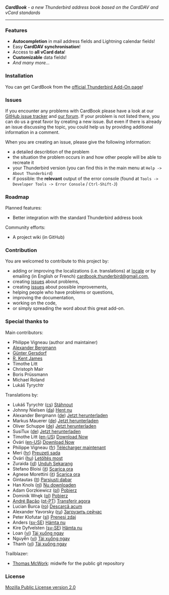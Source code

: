***CardBook*** - *a new Thunderbird address book based on the CardDAV and vCard standards*

--------

### Features

* **Autocompletion** in mail address fields and Lightning calendar fields!
* Easy **CardDAV synchronisation**!
* Access to **all vCard data**!
* **Customizable** data fields!
* *And many more…*


### Installation

You can get CardBook from the [official Thunderbird Add-On page](https://addons.mozilla.org/thunderbird/addon/cardbook/)!


### Issues

If you encounter any problems with CardBook please have a look at our [GitHub issue tracker](https://github.com/CardBook/CardBook/issues) and [our forum](https://cardbook.6660.eu/).
If your problem is not listed there, you can do us a great favor by creating a new issue. But even if there is already an issue discussing the topic, you could help us by providing additional information in a comment.

When you are creating an issue, please give the following information:
* a detailed describtion of the problem
* the situation the problem occurs in and how other people will be able to recreate it
* your Thunderbird version (you can find this in the main menu at `Help -> About Thunderbird`)
* if possible: the **relevant** output of the error console (found at `Tools -> Developer Tools -> Error Console` / `Ctrl-Shift-J`)


### Roadmap

Planned features:
* Better integration with the standard Thunderbird address book

Community efforts:
* A project wiki (in GitHub)


### Contribution

You are welcomed to contribute to this project by:
* adding or improving the localizations (i.e. translations) at [locale](https://github.com/CardBook/CardBook/tree/master/chrome/locale) or by emailing (in English or French) [cardbook.thunderbird@gmail.com](mailto:cardbook.thunderbird@gmail.com),
* creating [issues](https://github.com/CardBook/CardBook/issues) about problems,
* creating [issues](https://github.com/CardBook/CardBook/issues) about possible improvements,
* helping people who have problems or questions,
* improving the documentation,
* working on the code,
* or simply spreading the word about this great add-on.


### Special thanks to

Main contributors:
* Philippe Vigneau (author and maintainer)
* [Alexander Bergmann](https://addons.mozilla.org/thunderbird/user/tempuser/)
* [Günter Gersdorf](https://addons.mozilla.org/thunderbird/user/guenter-gersdorf/)
* [R. Kent James](https://github.com/rkent)
* Timothe Litt
* Christoph Mair
* Boris Prüssmann
* Michael Roland
* Lukáš Tyrychtr

Translations by:
* Lukáš Tyrychtr ([cs](https://github.com/CardBook/CardBook/tree/master/chrome/locale/cs)) [Stáhnout](https://addons.mozilla.org/cs/thunderbird/addon/cardbook/)
* Johnny Nielsen ([da](https://github.com/CardBook/CardBook/tree/master/chrome/locale/da)) [Hent nu](https://addons.mozilla.org/da/thunderbird/addon/cardbook/)
* Alexander Bergmann ([de](https://github.com/CardBook/CardBook/tree/master/chrome/locale/de)) [Jetzt herunterladen](https://addons.mozilla.org/de/thunderbird/addon/cardbook/)
* Markus Mauerer ([de](https://github.com/CardBook/CardBook/tree/master/chrome/locale/de)) [Jetzt herunterladen](https://addons.mozilla.org/de/thunderbird/addon/cardbook/)
* Oliver Schuppe ([de](https://github.com/CardBook/CardBook/tree/master/chrome/locale/de)) [Jetzt herunterladen](https://addons.mozilla.org/de/thunderbird/addon/cardbook/)
* SusiTux ([de](https://github.com/CardBook/CardBook/tree/master/chrome/locale/de)) [Jetzt herunterladen](https://addons.mozilla.org/de/thunderbird/addon/cardbook/)
* Timothe Litt ([en-US](https://github.com/CardBook/CardBook/tree/master/chrome/locale/en-US)) [Download Now](https://addons.mozilla.org/en-US/thunderbird/addon/cardbook/)
* Óvári ([en-US](https://github.com/CardBook/CardBook/tree/master/chrome/locale/en-US)) [Download Now](https://addons.mozilla.org/en-US/thunderbird/addon/cardbook/)
* Philippe Vigneau ([fr](https://github.com/CardBook/CardBook/tree/master/chrome/locale/fr)) [Télécharger maintenant](https://addons.mozilla.org/fr/thunderbird/addon/cardbook/)
* Meri ([hr](https://github.com/CardBook/CardBook/tree/master/chrome/locale/hr)) [Preuzeti sada](https://addons.mozilla.org/hr/thunderbird/addon/cardbook/)
* Óvári ([hu](https://github.com/CardBook/CardBook/tree/master/chrome/locale/hu)) [Letöltés most](https://addons.mozilla.org/hu/thunderbird/addon/cardbook/)
* Zuraida ([id](https://github.com/CardBook/CardBook/tree/master/chrome/locale/id)) [Unduh Sekarang](https://addons.mozilla.org/id/thunderbird/addon/cardbook/)
* Stefano Bloisi ([it](https://github.com/CardBook/CardBook/tree/master/chrome/locale/it)) [Scarica ora](https://addons.mozilla.org/it/thunderbird/addon/cardbook/)
* Agnese Morettini ([it](https://github.com/CardBook/CardBook/tree/master/chrome/locale/it)) [Scarica ora](https://addons.mozilla.org/it/thunderbird/addon/cardbook/)
* Gintautas ([lt](https://github.com/CardBook/CardBook/tree/master/chrome/locale/lt)) [Parsiųsti dabar](https://addons.mozilla.org/lt/thunderbird/addon/cardbook/)
* Han Knols ([nl](https://github.com/CardBook/CardBook/tree/master/chrome/locale/nl)) [Nu downloaden](https://addons.mozilla.org/nl/thunderbird/addon/cardbook/)
* Adam Gorzkiewicz ([pl](https://github.com/CardBook/CardBook/tree/master/chrome/locale/pl)) [Pobierz](https://addons.mozilla.org/pl/thunderbird/addon/cardbook/)
* Dominik Wnęk ([pl](https://github.com/CardBook/CardBook/tree/master/chrome/locale/pl)) [Pobierz](https://addons.mozilla.org/pl/thunderbird/addon/cardbook/)
* [André Bação](https://github.com/abacao) ([pt-PT](https://github.com/CardBook/CardBook/tree/master/chrome/locale/pt-PT)) [Transferir agora](https://addons.mozilla.org/pt-PT/thunderbird/addon/cardbook/)
* Lucian Burca ([ro](https://github.com/CardBook/CardBook/tree/master/chrome/locale/ro)) [Descarcă acum](https://addons.mozilla.org/ro/thunderbird/addon/cardbook/)
* Alexander Yavorsky ([ru](https://github.com/CardBook/CardBook/tree/master/chrome/locale/ru)) [Загрузить сейчас](https://addons.mozilla.org/ru/thunderbird/addon/cardbook/)
* Peter Klofutar ([sl](https://github.com/CardBook/CardBook/tree/master/chrome/locale/sl)) [Prenesi zdaj](https://addons.mozilla.org/sl/thunderbird/addon/cardbook/)
* Anders ([sv-SE](https://github.com/CardBook/CardBook/tree/master/chrome/locale/sv-SE)) [Hämta nu](https://addons.mozilla.org/sv-SE/thunderbird/addon/cardbook/)
* Kire Dyfvelsten ([sv-SE](https://github.com/CardBook/CardBook/tree/master/chrome/locale/sv-SE)) [Hämta nu](https://addons.mozilla.org/sv-SE/thunderbird/addon/cardbook/)
* Loan ([vi](https://github.com/CardBook/CardBook/tree/master/chrome/locale/vi)) [Tải xuống ngay](https://addons.mozilla.org/vi/thunderbird/addon/cardbook/)
* Nguyễn ([vi](https://github.com/CardBook/CardBook/tree/master/chrome/locale/vi)) [Tải xuống ngay](https://addons.mozilla.org/vi/thunderbird/addon/cardbook/)
* Thanh ([vi](https://github.com/CardBook/CardBook/tree/master/chrome/locale/vi)) [Tải xuống ngay](https://addons.mozilla.org/vi/thunderbird/addon/cardbook/)


Trailblazer:
* [Thomas McWork](https://github.com/thomas-mc-work): midwife for the public git repository

### License

[Mozilla Public License version 2.0](https://github.com/CardBook/CardBook/blob/master/LICENSE.txt)
